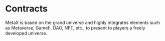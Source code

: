 # Contracts

MetaX is based on the grand universe and highly integrates elements such as Metaverse, Gamefi, DAO, NFT, etc., to present to players a freely developed universe.
